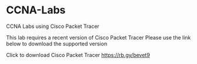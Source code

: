 # CCNA-Labs
CCNA Labs using Cisco Packet Tracer

This lab requires a recent version of Cisco Packet Tracer
Please use the link below to download the supported version

Click to download Cisco Packet Tracer
https://rb.gy/bevet9 

